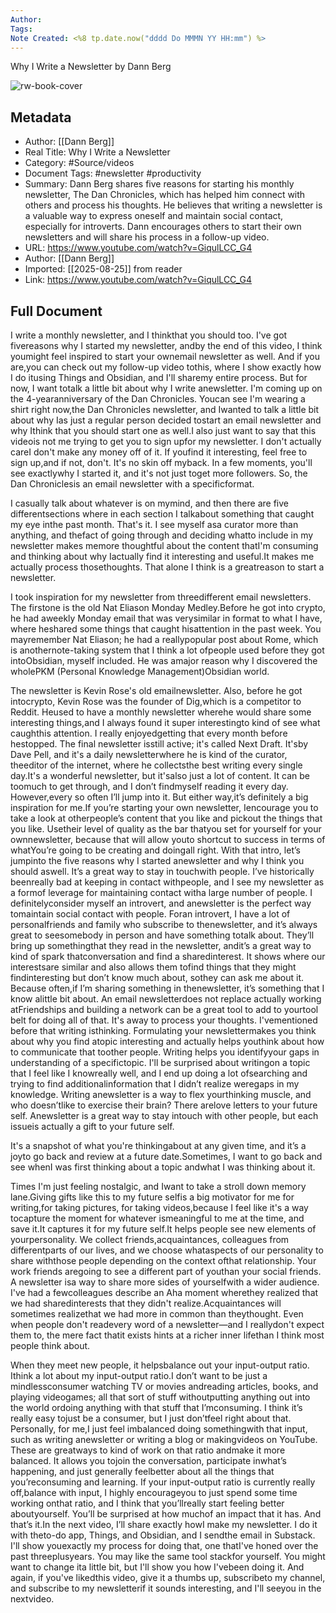 ```yaml
---
Author: 
Tags:
Note Created: <%8 tp.date.now("dddd Do MMMN YY HH:mm") %>
---
```

Why I Write a Newsletter by Dann Berg

![rw-book-cover](https://i.ytimg.com/vi/GiqulLCC_G4/maxresdefault.jpg)

## Metadata
- Author: [[Dann Berg]]
- Real Title: Why I Write a Newsletter
- Category: #Source/videos
- Document Tags:  #newsletter  #productivity 
- Summary: Dann Berg shares five reasons for starting his monthly newsletter, The Dan Chronicles, which has helped him connect with others and process his thoughts. He believes that writing a newsletter is a valuable way to express oneself and maintain social contact, especially for introverts. Dann encourages others to start their own newsletters and will share his process in a follow-up video.
- URL: https://www.youtube.com/watch?v=GiqulLCC_G4
- Author: [[Dann Berg]]
- Imported: [[2025-08-25]] from reader
- Link: https://www.youtube.com/watch?v=GiqulLCC_G4

## Full Document
I write a monthly newsletter, and I thinkthat you should too. I've got fivereasons why I started my newsletter, andby the end of this video, I think youmight feel inspired to start your ownemail newsletter as well. And if you are,you can check out my follow-up video tothis, where I show exactly how I do itusing Things and Obsidian, and I'll sharemy entire process. But for now, I want totalk a little bit about why I write anewsletter. I'm coming up on the 4-yearanniversary of the Dan Chronicles. Youcan see I'm wearing a shirt right now,the Dan Chronicles newsletter, and Iwanted to talk a little bit about why Ias just a regular person decided tostart an email newsletter and why Ithink that you should start one as well.I also just want to say that this videois not me trying to get you to sign upfor my newsletter. I don't actually careI don't make any money off of it. If youfind it interesting, feel free to sign up,and if not, don't. It's no skin off myback. In a few moments, you'll see exactlywhy I started it, and it's not just toget more followers. So, the Dan Chroniclesis an email newsletter with a specificformat.

I casually talk about whatever is on mymind, and then there are five differentsections where in each section I talkabout something that caught my eye inthe past month. That's it. I see myself asa curator more than anything, and thefact of going through and deciding whatto include in my newsletter makes memore thoughtful about the content thatI'm consuming and thinking about why Iactually find it interesting and useful.It makes me actually process thosethoughts. That alone I think is a greatreason to start a newsletter.

I took inspiration for my newsletter from threedifferent email newsletters. The firstone is the old Nat Eliason Monday Medley.Before he got into crypto, he had aweekly Monday email that was verysimilar in format to what I have, where heshared some things that caught hisattention in the past week. You mayremember Nat Eliason; he had a reallypopular post about Rome, which is anothernote-taking system that I think a lot ofpeople used before they got intoObsidian, myself included. He was amajor reason why I discovered the wholePKM (Personal Knowledge Management)Obsidian world.

The newsletter is Kevin Rose's old emailnewsletter. Also, before he got intocrypto, Kevin Rose was the founder of Dig,which is a competitor to Reddit. Heused to have a monthly newsletter wherehe would share some interesting things,and I always found it super interestingto kind of see what caughthis attention. I really enjoyedgetting that every month before hestopped. The final newsletter isstill active; it's called Next Draft. It'sby Dave Pell, and it's a daily newsletterwhere he is kind of the curator, theeditor of the internet, where he collectsthe best writing every single day.It's a wonderful newsletter, but it'salso just a lot of content. It can be toomuch to get through, and I don’t findmyself reading it every day. However,every so often I’ll jump into it. But either way,it’s definitely a big inspiration for me.If you’re starting your own newsletter, Iencourage you to take a look at otherpeople’s content that you like and pickout the things that you like. Usetheir level of quality as the bar thatyou set for yourself for your ownnewsletter, because that will allow youto shortcut to success in terms of whatYou’re going to be creating and doingall right. With that intro, let’s jumpinto the five reasons why I started anewsletter and why I think you should aswell. It’s a great way to stay in touchwith people. I’ve historically beenreally bad at keeping in contact withpeople, and I see my newsletter as a formof leverage for maintaining contact witha large number of people. I definitelyconsider myself an introvert, and anewsletter is the perfect way tomaintain social contact with people. Foran introvert, I have a lot of personalfriends and family who subscribe to thenewsletter, and it’s always great to seesomebody in person and have something totalk about. They’ll bring up somethingthat they read in the newsletter, andit’s a great way to kind of spark thatconversation and find a sharedinterest. It shows where our interestsare similar and also allows them tofind things that they might findinteresting but don’t know much about, sothey can ask me about it. Because often,if I’m sharing something in thenewsletter, it’s something that I know alittle bit about. An email newsletterdoes not replace actually working atFriendships and building a network can be a great tool to add to yourtool belt for doing all of that. It's away to process your thoughts. I'vementioned before that writing isthinking. Formulating your newslettermakes you think about why you find atopic interesting and actually helps youthink about how to communicate that toother people. Writing helps you identifyyour gaps in understanding of a specifictopic. I'll be surprised about writingon a topic that I feel like I knowreally well, and I end up doing a lot ofsearching and trying to find additionalinformation that I didn’t realize weregaps in my knowledge. Writing anewsletter is a way to flex yourthinking muscle, and who doesn’tlike to exercise their brain? There arelove letters to your future self. Anewsletter is a great way to stay intouch with other people, but each issueis actually a gift to your future self.

It's a snapshot of what you're thinkingabout at any given time, and it’s a joyto go back and review at a future date.Sometimes, I want to go back and see whenI was first thinking about a topic andwhat I was thinking about it.

Times I'm just feeling nostalgic, and Iwant to take a stroll down memory lane.Giving gifts like this to my future selfis a big motivator for me for writing,for taking pictures, for taking videos,because I feel like it's a way tocapture the moment for whatever ismeaningful to me at the time, and save it.It captures it for my future self.It helps people see new elements of yourpersonality. We collect friends,acquaintances, colleagues from differentparts of our lives, and we choose whataspects of our personality to share withthose people depending on the context ofthat relationship. Your work friends aregoing to see a different part of youthan your social friends. A newsletter isa way to share more sides of yourselfwith a wider audience. I've had a fewcolleagues describe an Aha moment wherethey realized that we had sharedinterests that they didn't realize.Acquaintances will sometimes realizethat we had more in common than theythought. Even when people don't readevery word of a newsletter—and I reallydon't expect them to, the mere fact thatit exists hints at a richer inner lifethan I think most people think about.

When they meet new people, it helpsbalance out your input-output ratio. Ithink a lot about my input-output ratio.I don’t want to be just a mindlessconsumer watching TV or movies andreading articles, books, and playing videogames; all that sort of stuff withoutputting anything out into the world ordoing anything with that stuff that I’mconsuming. I think it’s really easy tojust be a consumer, but I just don’tfeel right about that. Personally, for me,I just feel imbalanced doing somethingwith that input, such as writing anewsletter or writing a blog or makingvideos on YouTube. These are greatways to kind of work on that ratio andmake it more balanced. It allows you tojoin the conversation, participate inwhat’s happening, and just generally feelbetter about all the things that you’reconsuming and learning. If your input-output ratio is currently really off,balance with input, I highly encourageyou to just spend some time working onthat ratio, and I think that you’llreally start feeling better aboutyourself. You’ll be surprised at how muchof an impact that it has. And that’s it.In the next video, I’ll share exactly howI make my newsletter. I do it with theto-do app, Things, and Obsidian, and I sendthe email in Substack. I'll show youexactly my process for doing that, one thatI've honed over the past threeplusyears. You may like the same tool stackfor yourself. You might want to change ita little bit, but I'll show you how I'vebeen doing it. And again, if you've likedthis video, give it a thumbs up, subscribeto my channel, and subscribe to my newsletterif it sounds interesting, and I'll seeyou in the nextvideo.
